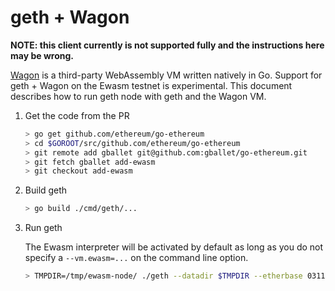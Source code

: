 # geth + Wagon

**NOTE: this client currently is not supported fully and the instructions here may be wrong.**

[Wagon](http://github.com/go-interpreter/wagon) is a third-party WebAssembly VM written natively in Go. Support for geth + Wagon on the Ewasm testnet is experimental. This document describes how to run geth node with geth and the Wagon VM.

1. Get the code from the PR

	```sh
	> go get github.com/ethereum/go-ethereum
	> cd $GOROOT/src/github.com/ethereum/go-ethereum
	> git remote add gballet git@github.com:gballet/go-ethereum.git
	> git fetch gballet add-ewasm
	> git checkout add-ewasm
	```

1. Build geth

	```sh
	> go build ./cmd/geth/...
	```

1. Run geth

	The Ewasm interpreter will be activated by default as long as you do not specify a `--vm.ewasm=...` on the command line option.

	```sh
	> TMPDIR=/tmp/ewasm-node/ ./geth --datadir $TMPDIR --etherbase 031159dF845ADe415202e6DA299223cb640B9DB0 --rpc --rpcapi "web3,net,eth,debug" --rpcvhosts="*" --rpcaddr "0.0.0.0" --rpccorsdomain "*" --mine --miner.threads 1 --nodiscover --networkid 66
	```
